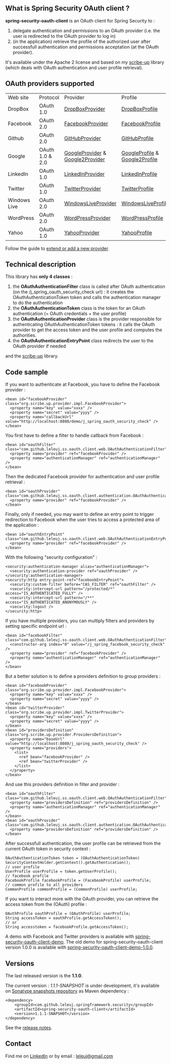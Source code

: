 <h2>What is Spring Security OAuth client ?</h2>

<b>spring-security-oauth-client</b> is an OAuth client for Spring Security to :
<ol>
<li>delegate authentication and permissions to an OAuth provider (i.e. the user is redirected to the OAuth provider to log in)</li>
<li>(in the application) retrieve the profile of the authorized user after successfull authentication and permissions acceptation (at the OAuth provider).</li>
</ol>

It's available under the Apache 2 license and based on my <a href="https://github.com/leleuj/scribe-up">scribe-up</a> library (which deals with OAuth authentication and user profile retrieval).

<h2>OAuth providers supported</h2>

<table>
<tr><td>Web site</td><td>Protocol</td><td>Provider</td><td>Profile</td></tr>
<tr><td>DropBox</td><td>OAuth 1.0</td><td><a href="http://javadoc.leleuj.cloudbees.net/scribe-up/1.3.0-SNAPSHOT/org/scribe/up/provider/impl/DropBoxProvider.html">DropBoxProvider</a></td><td><a href="http://javadoc.leleuj.cloudbees.net/scribe-up/1.3.0-SNAPSHOT/org/scribe/up/profile/dropbox/DropBoxProfile.html">DropBoxProfile</a></td></tr>
<tr><td>Facebook</td><td>OAuth 2.0</td><td><a href="http://javadoc.leleuj.cloudbees.net/scribe-up/1.3.0-SNAPSHOT/org/scribe/up/provider/impl/FacebookProvider.html">FacebookProvider</a></td><td><a href="http://javadoc.leleuj.cloudbees.net/scribe-up/1.3.0-SNAPSHOT/org/scribe/up/profile/facebook/FacebookProfile.html">FacebookProfile</a></td></tr>
<tr><td>Github</td><td>OAuth 2.0</td><td><a href="http://javadoc.leleuj.cloudbees.net/scribe-up/1.3.0-SNAPSHOT/org/scribe/up/provider/impl/GitHubProvider.html">GitHubProvider</a></td><td><a href="http://javadoc.leleuj.cloudbees.net/scribe-up/1.3.0-SNAPSHOT/org/scribe/up/profile/github/GitHubProfile.html">GitHubProfile</a></td></tr>
<tr><td>Google</td><td>OAuth 1.0 & 2.0</td><td><a href="http://javadoc.leleuj.cloudbees.net/scribe-up/1.3.0-SNAPSHOT/org/scribe/up/provider/impl/GoogleProvider.html">GoogleProvider</a> & <a href="http://javadoc.leleuj.cloudbees.net/scribe-up/1.3.0-SNAPSHOT/org/scribe/up/provider/impl/Google2Provider.html">Google2Provider</a></td><td><a href="http://javadoc.leleuj.cloudbees.net/scribe-up/1.3.0-SNAPSHOT/org/scribe/up/profile/google/GoogleProfile.html">GoogleProfile</a> & <a href="http://javadoc.leleuj.cloudbees.net/scribe-up/1.3.0-SNAPSHOT/org/scribe/up/profile/google2/Google2Profile.html">Google2Profile</a></td></tr>
<tr><td>LinkedIn</td><td>OAuth 1.0</td><td><a href="http://javadoc.leleuj.cloudbees.net/scribe-up/1.3.0-SNAPSHOT/org/scribe/up/provider/impl/LinkedInProvider.html">LinkedInProvider</a></td><td><a href="http://javadoc.leleuj.cloudbees.net/scribe-up/1.3.0-SNAPSHOT/org/scribe/up/profile/linkedin/LinkedInProfile.html">LinkedInProfile</a></td></tr>
<tr><td>Twitter</td><td>OAuth 1.0</td><td><a href="http://javadoc.leleuj.cloudbees.net/scribe-up/1.3.0-SNAPSHOT/org/scribe/up/provider/impl/TwitterProvider.html">TwitterProvider</a></td><td><a href="http://javadoc.leleuj.cloudbees.net/scribe-up/1.3.0-SNAPSHOT/org/scribe/up/profile/twitter/TwitterProfile.html">TwitterProfile</a></td></tr>
<tr><td>Windows Live</td><td>OAuth 2.0</td><td><a href="http://javadoc.leleuj.cloudbees.net/scribe-up/1.3.0-SNAPSHOT/org/scribe/up/provider/impl/WindowsLiveProvider.html">WindowsLiveProvider</a></td><td><a href="http://javadoc.leleuj.cloudbees.net/scribe-up/1.3.0-SNAPSHOT/org/scribe/up/profile/windowslive/WindowsLiveProfile.html">WindowsLiveProfile</a></td></tr>
<tr><td>WordPress</td><td>OAuth 2.0</td><td><a href="http://javadoc.leleuj.cloudbees.net/scribe-up/1.3.0-SNAPSHOT/org/scribe/up/provider/impl/WordPressProvider.html">WordPressProvider</a></td><td><a href="http://javadoc.leleuj.cloudbees.net/scribe-up/1.3.0-SNAPSHOT/org/scribe/up/profile/wordpress/WordPressProfile.html">WordPressProfile</a></td></tr>
<tr><td>Yahoo</td><td>OAuth 1.0</td><td><a href="http://javadoc.leleuj.cloudbees.net/scribe-up/1.3.0-SNAPSHOT/org/scribe/up/provider/impl/YahooProvider.html">YahooProvider</a></td><td><a href="http://javadoc.leleuj.cloudbees.net/scribe-up/1.3.0-SNAPSHOT/org/scribe/up/profile/yahoo/YahooProfile.html">YahooProfile</a></td></tr>
</table>

Follow the guide to <a href="https://github.com/leleuj/scribe-up/wiki/Extend-or-add-a-new-provider">extend or add a new provider</a>.

<h2>Technical description</h2>

This library has <b>only 4 classes</b> :
<ol>
<li>the <b>OAuthAuthenticationFilter</b> class is called after OAuth authentication (on the /j_spring_oauth_security_check url) : it creates the OAuthAuthenticationToken token and calls the authentication manager to do the authentication</li>
<li>the <b>OAuthAuthenticationToken</b> class is the token for an OAuth authentication (= OAuth credentials + the user profile)</li>
<li>the <b>OAuthAuthenticationProvider</b> class is the provider responsible for authenticating OAuthAuthenticationToken tokens : it calls the OAuth provider to get the access token and the user profile and computes the authorities.</li>
<li>the <b>OAuthAuthenticationEntryPoint</b> class redirects the user to the OAuth provider if needed</li>
</ol>

and the <a href="https://github.com/leleuj/scribe-up">scribe-up</a> library.

<h2>Code sample</h2>

If you want to authenticate at Facebook, you have to define the Facebook provider :
<pre><code>&lt;bean id="facebookProvider" class="org.scribe.up.provider.impl.FacebookProvider"&gt;
  &lt;property name="key" value="xxxx" /&gt;
  &lt;property name="secret" value="yyyy" /&gt;
  &lt;property name="callbackUrl" value="http://localhost:8080/demo/j_spring_oauth_security_check" /&gt;
&lt;/bean&gt;</code></pre>
You first have to define a filter to handle callback from Facebook :
<pre><code>&lt;bean id="oauthFilter" class="com.github.leleuj.ss.oauth.client.web.OAuthAuthenticationFilter">
  &lt;property name="provider" ref="facebookProvider" />
  &lt;property name="authenticationManager" ref="authenticationManager" />
&lt;/bean&gt;</code></pre>
Then the dedicated Facebook provider for authentication and user profile retrieval :
<pre><code>&lt;bean id="oauthProvider" class="com.github.leleuj.ss.oauth.client.authentication.OAuthAuthenticationProvider"&gt;
  &lt;property name="provider" ref="facebookProvider" /&gt;
&lt;/bean&gt;</code></pre>
Finally, only if needed, you may want to define an entry point to trigger redirection to Facebook when the user tries to access a protected area of the application :
<pre><code>&lt;bean id="oauthEntryPoint" class="com.github.leleuj.ss.oauth.client.web.OAuthAuthenticationEntryPoint"&gt;
  &lt;property name="provider" ref="facebookProvider" /&gt;
&lt;/bean&gt;</code></pre>
With the following "security configuration" :
<pre><code>&lt;security:authentication-manager alias="authenticationManager"&gt;
  &lt;security:authentication-provider ref="oauthProvider" /&gt;
&lt;/security:authentication-manager&gt;
&lt;security:http entry-point-ref="facebookEntryPoint"&gt;
  &lt;security:custom-filter before="CAS_FILTER" ref="oauthFilter" /&gt;
  &lt;security:intercept-url pattern="/protected/*" access="IS_AUTHENTICATED_FULLY" /&gt;
  &lt;security:intercept-url pattern="/**" access="IS_AUTHENTICATED_ANONYMOUSLY" /&gt;
  &lt;security:logout /&gt;
&lt;/security:http&gt;</code></pre>

If you have multiple providers, you can multiply filters and providers by setting specific endpoint url :
<pre><code>&lt;bean id="facebookFilter" class="com.github.leleuj.ss.oauth.client.web.OAuthAuthenticationFilter"&gt;
  &lt;constructor-arg index="0" value="/j_spring_facebook_security_check" /&gt;
  &lt;property name="provider" ref="facebookProvider" /&gt;
  &lt;property name="authenticationManager" ref="authenticationManager" /&gt;
&lt;/bean&gt;</code></pre>
But a better solution is to define a providers definition to group providers :
<pre><code>&lt;bean id="facebookProvider" class="org.scribe.up.provider.impl.FacebookProvider"&gt;
  &lt;property name="key" value="xxxx" /&gt;
  &lt;property name="secret" value="yyyy" /&gt;
&lt;/bean&gt;
&lt;bean id="twitterProvider" class="org.scribe.up.provider.impl.TwitterProvider"&gt;
  &lt;property name="key" value="xxxx" /&gt;
  &lt;property name="secret" value="yyyy" /&gt;
&lt;/bean&gt;
&lt;bean id="providersDefinition" class="org.scribe.up.provider.ProvidersDefinition"&gt;
  &lt;property name="baseUrl" value="http://localhost:8080/j_spring_oauth_security_check" /&gt;
  &lt;property name="providers"&gt;
    &lt;list&gt;
      &lt;ref bean="facebookProvider" /&gt;
      &lt;ref bean="twitterProvider" /&gt;
    &lt;/list&gt;
  &lt;/property&gt;
&lt;/bean&gt;</code></pre>
And use this providers definition in filter and provider :
<pre><code>&lt;bean id="oauthFilter" class="com.github.leleuj.ss.oauth.client.web.OAuthAuthenticationFilter">
  &lt;property name="providersDefinition" ref="providersDefinition" />
  &lt;property name="authenticationManager" ref="authenticationManager" />
&lt;/bean&gt;
&lt;bean id="oauthProvider" class="com.github.leleuj.ss.oauth.client.authentication.OAuthAuthenticationProvider"&gt;
  &lt;property name="providersDefinition" ref="providersDefinition" />
&lt;/bean&gt;</code></pre>

After successfull authentication, the user profile can be retrieved from the current OAuth token in security context :
<pre><code>OAuthAuthenticationToken token = (OAuthAuthenticationToken) SecurityContextHolder.getContext().getAuthentication();
// user profile
UserProfile userProfile = token.getUserProfile();
// facebook profile
FacebookProfile facebookProfile = (FacebookProfile) userProfile;
// common profile to all providers
CommonProfile commonProfile = (CommonProfile) userProfile;</code></pre>
If you want to interact more with the OAuth provider, you can retrieve the access token from the (OAuth) profile :
<pre><code>OAuthProfile oauthProfile = (OAuthProfile) userProfile;
String accessToken = oauthProfile.getAccessToken();
// or
String accesstoken = facebookProfile.getAccessToken();</code></pre>

A demo with Facebook and Twitter providers is available with <a href="https://github.com/leleuj/spring-security-oauth-client-demo">spring-security-oauth-client-demo</a>.
The old demo for spring-security-oauth-client version 1.0.0 is available with <a href="https://github.com/leleuj/spring-security-oauth-client-demo-1.0.0">spring-security-oauth-client-demo-1.0.0</a>.

<h2>Versions</h2>

The last released version is the <b>1.1.0</b>.

The current version : <i>1.1.1-SNAPSHOT</i> is under development, it's available on <a href="https://oss.sonatype.org/content/repositories/snapshots/">Sonatype snapshots repository</a> as Maven dependency :
<pre><code>&lt;dependency&gt;
    &lt;groupId&gt;com.github.leleuj.springframework.security&lt;/groupId&gt;
    &lt;artifactId&gt;spring-security-oauth-client&lt;/artifactId&gt;
    &lt;version&gt;1.1.1-SNAPSHOT&lt;/version&gt;
&lt;/dependency&gt;</code></pre>

See the <a href="https://github.com/leleuj/spring-security-oauth-client/wiki/Release-Notes">release notes</a>.

<h2>Contact</h2>

Find me on <a href="http://www.linkedin.com/in/jleleu">LinkedIn</a> or by email : leleuj@gmail.com
